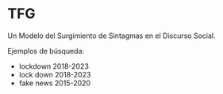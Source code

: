 # TFG
Un Modelo del Surgimiento de Sintagmas en el Discurso Social.

Ejemplos de búsqueda:

- lockdown 2018-2023
- lock down 2018-2023
- fake news 2015-2020